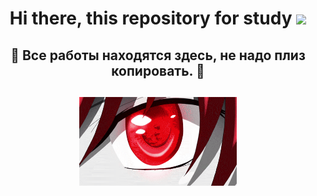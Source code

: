 <h1 align="center">Hi there, <a target="_blank">this repository for study</a> 
<img src="https://github.com/blackcater/blackcater/raw/main/images/Hi.gif" height="32"/></h1>
<h2 align="center">🔰 Все работы находятся здесь, не надо плиз копировать. 🔰</h2>
<h2 align="center"><img src="https://github.com/AgentSmithZ/-/blob/second-half-year/riasgremoire.gif" width=50% height=50% alt=""></h2>
